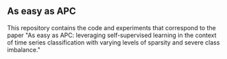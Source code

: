 ## As easy as APC

This repository contains the code and experiments that correspond to the paper "As easy as APC: leveraging self-supervised learning in the context of time series classification with varying levels of sparsity and severe class imbalance."
